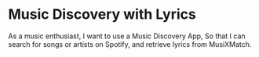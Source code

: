 # Music Discovery with Lyrics
As a music enthusiast, I want to use a Music Discovery App, So that I can search for songs or artists on Spotify, and retrieve lyrics from MusiXMatch.
